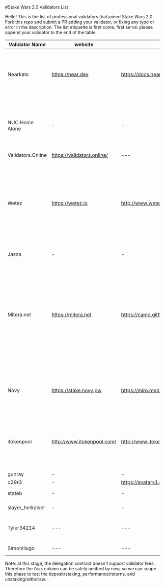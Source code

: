#Stake Wars 2.0 Validators List

Hello! This is the list of professional validators that joined Stake Wars 2.0
Fork this repo and submit a PR adding your validator, or fixing any typo or error in the description. The list etiquette is first come, first serve: please append your validator to the end of the table.

| Validator Name | website | Logo | Blurb | Account ID | Fees | Country |
| --- | --- | --- | --- | --- | --- | --- |
| Nearkats | https://near.dev | https://docs.nearprotocol.com/img/icon-core.svg | The unofficial and Betanet-only validator that provides token delegation services. Stake with us! | @nearkat | 0% | US |
| NUC Home Alone | - | - | A small, Intel NUC-based validator node, connected to a residential Interenet connection | @nuc.test | 0% | US |
| Validators.Online | https://validators.online/ | --- | --- | @validatorsonline.test | 1% | MY |
| Wetez | https://wetez.io | http://www.wetez.io/_nuxt/img/72ebb49.png | Wetez is the most professional team in the POS ( Proof of Stake) field. And we provide the most secure and efficient node management service. Stake with us! | @wetez11.test | 0% | CN |
| Jazza | - | - | Professional validator  | @jazza.test | 0% | RU |
| Mitera.net | https://mitera.net | https://camo.githubusercontent.com/e01879d323491dd09b33fd93792f130b01f71b21/68747470733a2f2f692e696d6775722e636f6d2f6d38556b4d7a412e706e67 | Mitera runs on bare metal in a SSAE16 SOC2 certified Tier 3 datacenter with geographically distributed private sentry nodes, hardware protected keys, with 24/7 monitoring, alerting, and analytics. | @gaia.test | 0% | NL |
| Novy | https://stake.novy.pw | https://miro.medium.com/fit/c/256/256/2*x4-T9Pv2avw-3nwaagqJBQ.jpeg | Validator in Cosmos Ecosystem for 1 year, deliver quality staking and support services! | @novy.betanet | 1% | MD |
| itokenpool | http://www.itokenpool.com/ | http://www.itokenpool.com/img/logo.png | Blockchain Pos Node service provider. Our team members mainly come from Tsinghua University. | @itokenpool.betanet | 1% | CN |
| gunray | - | - | - | gunray.test | 0% | CRO |
| c29r3 | - | https://avatars1.githubusercontent.com/u/52304443?s=460&u=9ece86f9785107cc1d3203af48ed7528ae7ba18e&v=4 | - | @c29r3.betanet | 1% | RU |
| stateb | - | - | Professional validator | @stateb.betanet | 0.9% | RU |
| slayer_hellraiser | - | - | Very stable services! | @ractolechoc5.test | 1% | RU |
| Tyler34214 | --- | --- | Low fees, great experience in validating! | @dochpryof.test | 1% | UK |
| SimonHugo | --- | --- | Make Staking Great Again! | @simonhugo.test | 1% | UK |

Note: at this stage, the delegation contract doesn't support validator fees. Therefore the `Fees` column can be safely omitted by now, so we can scope this phase to test the deposit/staking, performance/returns, and unstaking/withdraw.
